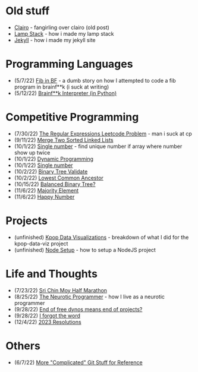 # Old stuff
- [Clairo](/posts/clairo.md) - fangirling over clairo (old post)
- [Lamp Stack](/posts/lamp_stack.md) - how i made my lamp stack
- [Jekyll](/posts/jekyll.md) - how i made my jekyll site

# Programming Languages

- (5/7/22) [Fib in BF](/posts/fib_in_bf.md) - a dumb story on how I attempted to code a fib program in brainf**k (i suck at writing)
- (5/12/22) [Brainf**k Interpreter (in Python)](/posts/bf_interpreter_in_python.md) 

# Competitive Programming

- (7/30/22) [The Regular Expressions Leetcode Problem](/posts/cp/reg-ex.md) - man i suck at cp
- (9/11/22) [Merge Two Sorted Linked Lists](/posts/cp/merge_two_sorted_list.md)
- (10/1/22) [Single number](/posts/cp/single_number.md) - find unique number if array where number show up twice
- (10/1/22) [Dynamic Programming](/posts/cp/dynamic_programming.md)
- (10/1/22) [Single number](/posts/cp/single_number.md)
- (10/2/22) [Binary Tree Validate](/posts/cp/binary_tree_validate.md)
- (10/2/22) [Lowest Common Ancestor](/posts/cp/lowest_common_ancestor.md)
- (10/15/22) [Balanced Binary Tree?](/posts/cp/balanced_bt.md)
- (11/6/22) [Majority Element](/posts/cp/majority_element.md)
- (11/6/22) [Happy Number](/posts/cp/happy_number.md)

# Projects
- (unfinished) [Kpop Data Visualizations](/posts/kpop-data-viz.md) - breakdown of what I did for the kpop-data-viz project
- (unfinished) [Node Setup](/posts/node-setup.md) - how to setup a NodeJS project

# Life and Thoughts
- (7/23/22) [Sri Chin Moy Half Marathon](/posts/half-marathon.md)
- (8/25/22) [The Neurotic Programmer](/posts/the-neurotic-programmer.md) - how I live as a neurotic programmer
- (9/28/22) [End of free dynos means end of projects?](/posts/frugal_deployment.md)
- (9/28/22) [I forgot the word](/posts/idk.md)
- (12/4/22) [2023 Resolutions](/posts/2023-resolutions.md)

# Others
- (6/7/22) [More "Complicated" Git Stuff for Reference](/posts/git_stuff.md)